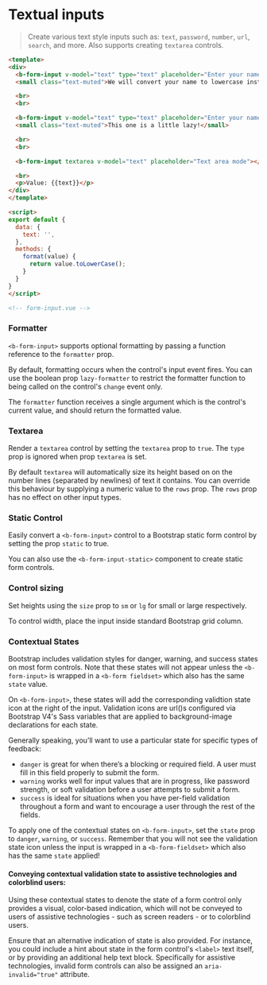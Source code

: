 # Textual inputs

> Create various text style inputs such as: `text`, `password`, `number`, `url`,
`search`, and more. Also supports creating `textarea` controls.

```html
<template>
<div>
  <b-form-input v-model="text" type="text" placeholder="Enter your name" :state="text.length?'success':'warning'" :formatter="format"></b-form-input>
  <small class="text-muted">We will convert your name to lowercase instantly</small>

  <br>
  <br>

  <b-form-input v-model="text" type="text" placeholder="Enter your name" :state="text.length?'success':'warning'" :formatter="format" lazy-formatter></b-form-input>
  <small class="text-muted">This one is a little lazy!</small>

  <br>
  <br>

  <b-form-input textarea v-model="text" placeholder="Text area mode"></b-form-input>

  <br>
  <p>Value: {{text}}</p>
</div>  
</template>

<script>
export default {
  data: {
    text: '',
  },
  methods: {
    format(value) {
      return value.toLowerCase();
    }
  }
}
</script>

<!-- form-input.vue -->
```

### Formatter
`<b-form-input>` supports optional formatting by passing a function reference to  the `formatter` prop.

By default, formatting occurs when the control's input event fires.  You can use  the boolean
prop `lazy-formatter` to restrict the formatter function to being called on the
control's `change` event only.

The `formatter` function receives a single argument which is the control's current value, and 
should return the formatted value.

### Textarea
Render a `textarea` control by setting the `textarea` prop to `true`. The
`type` prop is ignored when prop `textarea` is set.

By default `textarea` will automatically size its height based on on the number
lines (separated by newlines) of text it contains. You can override this behaviour by supplying
a numeric value to the `rows` prop. The `rows` prop has no effect on other input types.

### Static Control
Easily convert a `<b-form-input>` control to a Bootstrap static form
control by setting the prop `static` to true.

You can also use the `<b-form-input-static>` component to create static form controls.

### Control sizing
Set heights using the `size` prop to `sm` or `lg` for small or large respectively.

To control width, place the input inside standard Bootstrap grid column.

### Contextual States
Bootstrap includes validation styles for danger, warning, and success states
on most form controls. Note that these states will not appear unless the
`<b-form-input>` is wrapped in a `<b-form fieldset>` which also has the same
`state` value.

On `<b-form-input>`, these states will add the corresponding validtion state
icon at the right of the input. Validation icons are url()s configured via
Bootstrap V4's Sass variables that are applied to background-image declarations
for each state.

Generally speaking, you’ll want to use a particular state for specific types of feedback:
- `danger` is great for when there’s a blocking or required field. A user must fill in
this field properly to submit the form.
- `warning` works well for input values that are in progress, like password strength, or
soft validation before a user attempts to submit a form.
- `success` is ideal for situations when you have per-field validation throughout a form
and want to encourage a user through the rest of the fields.

To apply one of the contextual states on `<b-form-input>`, set the `state` prop
to `danger`, `warning`, or `success`. Remember that you will not see the validation 
state icon unless the input is wrapped in a `<b-form-fieldset>` which also
has the same `state` applied!

#### Conveying contextual validation state to assistive technologies and colorblind users:
Using these contextual states to denote the state of a form control only provides
a visual, color-based indication, which will not be conveyed to users of assistive
technologies - such as screen readers - or to colorblind users.

Ensure that an alternative indication of state is also provided. For instance, you
could include a hint about state in the form control's `<label>` text itself, or by
providing an additional help text block. Specifically for assistive technologies, 
invalid form controls can also be assigned an `aria-invalid="true"` attribute.

